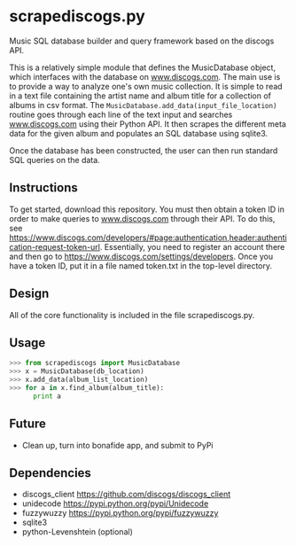 # scrapediscogs.py
Music SQL database builder and query framework based on the discogs API.

This is a relatively simple module that defines the MusicDatabase object, which interfaces with the database on www.discogs.com.
The main use is to provide a way to analyze one's own music collection.
It is simple to read in a text file containing the artist name and album title for a collection of albums in csv format.
The ```MusicDatabase.add_data(input_file_location)``` routine goes through each line of the text input and searches www.discogs.com using their Python API.
It then scrapes the different meta data for the given album and populates an SQL database using sqlite3.

Once the database has been constructed, the user can then run standard SQL queries on the data.

## Instructions

To get started, download this repository. You must then obtain a token ID in order to make queries to www.discogs.com through their API. To do this, see https://www.discogs.com/developers/#page:authentication,header:authentication-request-token-url.
Essentially, you need to register an account there and then go to https://www.discogs.com/settings/developers.
Once you have a token ID, put it in a file named token.txt in the top-level directory.

## Design

All of the core functionality is included in the file scrapediscogs.py.

## Usage

```python
>>> from scrapediscogs import MusicDatabase
>>> x = MusicDatabase(db_location)
>>> x.add_data(album_list_location)
>>> for a in x.find_album(album_title):
      print a
```

## Future

* Clean up, turn into bonafide app, and submit to PyPi

## Dependencies

* discogs_client https://github.com/discogs/discogs_client
* unidecode https://pypi.python.org/pypi/Unidecode
* fuzzywuzzy https://pypi.python.org/pypi/fuzzywuzzy
* sqlite3
* python-Levenshtein (optional)
